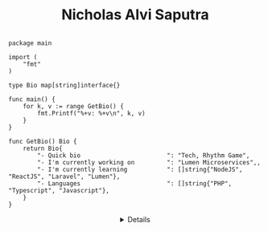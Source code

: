 <h1 align="center"> Nicholas Alvi Saputra </h1>

```golang

package main

import (
	"fmt"
)

type Bio map[string]interface{}

func main() {
	for k, v := range GetBio() {
		fmt.Printf("%+v: %+v\n", k, v)
	}
}

func GetBio() Bio {
	return Bio{
		"- Quick bio                        ": "Tech, Rhythm Game",
		"- I'm currently working on         ": "Lumen Microservices",,
		"- I'm currently learning           ": []string{"NodeJS", "ReactJS", "Laravel", "Lumen"},
		"- Languages                        ": []string{"PHP", "Typescript", "Javascript"},
	}
}
```

<details align="center">

### Hello, thanks for visiting my Github account! 👋

<img align="right" src="https://github-readme-stats.vercel.app/api?username=kangnikol&show_icons=true&theme=radical">

Nicholas Alvi Saputra  
Software Engineer

---

I'm currently self-learning Back-end & Front-end Programming!
Feel free to reach me on [Email](mailto:nicholasalvisaputra@gmail.com "Nicholas's Email") and [Linkedin](https://www.linkedin.com/in/nicholasalvis/ "Nicholas's Linkedin")

</details>
